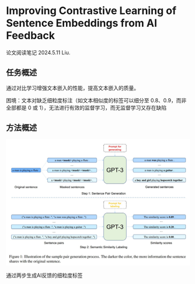 # Improving Contrastive Learning of Sentence Embeddings from AI Feedback

论文阅读笔记 2024.5.11 Liu.

## 任务概述
通过对比学习增强文本嵌入的性能，提高文本嵌入的质量。

困境：文本对缺乏细粒度标注（如文本相似度的标签可以细分至 0.8、0.9，而非全部都是 0 或 1），无法进行有效的监督学习，而无监督学习又存在缺陷

## 方法概述
![](./imgs/屏幕截图%202024-05-11%20204743.jpg)

通过两步生成AI反馈的细粒度标签